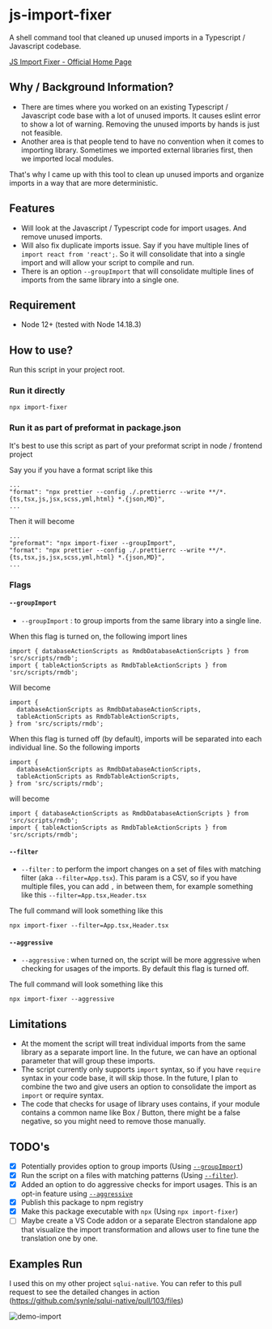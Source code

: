 # js-import-fixer

A shell command tool that cleaned up unused imports in a Typescript / Javascript codebase.

[JS Import Fixer - Official Home Page](https://synle.github.io/js-import-fixer/)

## Why / Background Information?

- There are times where you worked on an existing Typescript / Javascript code base with a lot of unused imports. It causes eslint error to show a lot of warning. Removing the unused imports by hands is just not feasible.
- Another area is that people tend to have no convention when it comes to importing library. Sometimes we imported external libraries first, then we imported local modules.

That's why I came up with this tool to clean up unused imports and organize imports in a way that are more deterministic.

## Features

- Will look at the Javascript / Typescript code for import usages. And remove unused imports.
- Will also fix duplicate imports issue. Say if you have multiple lines of `import react from 'react';`. So it will consolidate that into a single import and will allow your script to compile and run.
- There is an option `--groupImport` that will consolidate multiple lines of imports from the same library into a single one.

## Requirement

- Node 12+ (tested with Node 14.18.3)

## How to use?

Run this script in your project root.

### Run it directly

```
npx import-fixer
```

### Run it as part of preformat in package.json

It's best to use this script as part of your preformat script in node / frontend project

Say you if you have a format script like this

```
...
"format": "npx prettier --config ./.prettierrc --write **/*.{ts,tsx,js,jsx,scss,yml,html} *.{json,MD}",
...
```

Then it will become

```
...
"preformat": "npx import-fixer --groupImport",
"format": "npx prettier --config ./.prettierrc --write **/*.{ts,tsx,js,jsx,scss,yml,html} *.{json,MD}",
...
```

### Flags

#### `--groupImport`

- `--groupImport` : to group imports from the same library into a single line.

When this flag is turned on, the following import lines

```
import { databaseActionScripts as RmdbDatabaseActionScripts } from 'src/scripts/rmdb';
import { tableActionScripts as RmdbTableActionScripts } from 'src/scripts/rmdb';
```

Will become

```
import {
  databaseActionScripts as RmdbDatabaseActionScripts,
  tableActionScripts as RmdbTableActionScripts,
} from 'src/scripts/rmdb';
```

When this flag is turned off (by default), imports will be separated into each individual line. So the following imports

```
import {
  databaseActionScripts as RmdbDatabaseActionScripts,
  tableActionScripts as RmdbTableActionScripts,
} from 'src/scripts/rmdb';
```

will become

```
import { databaseActionScripts as RmdbDatabaseActionScripts } from 'src/scripts/rmdb';
import { tableActionScripts as RmdbTableActionScripts } from 'src/scripts/rmdb';
```

#### `--filter`

- `--filter` : to perform the import changes on a set of files with matching filter (aka `--filter=App.tsx`). This param is a CSV, so if you have multiple files, you can add `,` in between them, for example something like this `--filter=App.tsx,Header.tsx`

The full command will look something like this

```
npx import-fixer --filter=App.tsx,Header.tsx
```

#### `--aggressive`

- `--aggressive` : when turned on, the script will be more aggressive when checking for usages of the imports. By default this flag is turned off.

The full command will look something like this

```
npx import-fixer --aggressive
```

## Limitations

- At the moment the script will treat individual imports from the same library as a separate import line. In the future, we can have an optional parameter that will group these imports.
- The script currently only supports `import` syntax, so if you have `require` syntax in your code base, it will skip those. In the future, I plan to combine the two and give users an option to consolidate the import as `import` or require syntax.
- The code that checks for usage of library uses contains, if your module contains a common name like Box / Button, there might be a false negative, so you might need to remove those manually.

## TODO's

- [x] Potentially provides option to group imports (Using [`--groupImport`](https://synle.github.io/js-import-fixer/#--groupimport))
- [x] Run the script on a files with matching patterns (Using [`--filter`](https://synle.github.io/js-import-fixer/#--filter)).
- [x] Added an option to do aggressive checks for import usages. This is an opt-in feature using [`--aggressive`](https://synle.github.io/js-import-fixer/#--aggressive)
- [X] Publish this package to npm registry
- [X] Make this package executable with `npx` (Using `npx import-fixer`)
- [ ] Maybe create a VS Code addon or a separate Electron standalone app that visualize the import transformation and allows user to fine tune the translation one by one.

## Examples Run

I used this on my other project `sqlui-native`. You can refer to this pull request to see the detailed changes in action (https://github.com/synle/sqlui-native/pull/103/files)

![demo-import](https://user-images.githubusercontent.com/3792401/153922650-2cd4b471-505f-418d-922f-9f5e421720d0.gif)
